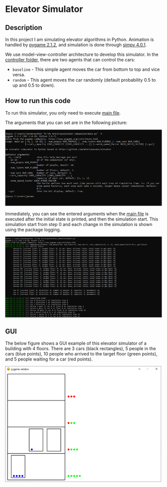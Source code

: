# Elevator Simulator

## Description
In this project I am simulating elevator algorithms in Python.
Animation is handled by [pygame 2.1.2](https://www.pygame.org/docs/), and simulation is done through [simpy 4.0.1](https://simpy.readthedocs.io/en/latest).

We use model-view-controller architecture to develop this simulator. In the [controller folder](controller), there are two agents that can control the cars:

- `baseline` - This simple agent moves the car from bottom to top and vice versa.
- `random` - This agent moves the car randomly (default probability 0.5 to up and 0.5 to down).

## How to run this code 

To run this simulator, you only need to execute [main file](main.py).

The arguments that you can set are in the following picture:

![Arguments](images/prompt_help.png)

Immediately, you can see the entered arguments when the [main file](main.py) is executed after the initial state is printed, and then the simulation start.
This simulation start from step 0 and each change in the simulation is shown using the package logging.

![Initial](images/initial_state.png)

## GUI

The below figure shows a GUI example of this elevator simulator of a building with 4 floors. There are 3 cars (black rectangles), 5 people in the cars (blue points), 10 people who arrived to the target floor (green points), and 5 people waiting for a car (red points).

![GUI](images/simulation_gui.png)

